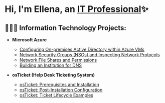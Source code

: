 <h1>Hi, I'm Ellena, an <a href="https://linkedin.com/in/ellena-jean-abc1234/">IT Professional</a>✨</h1>

<h2>👩🏽‍💻 Information Technology Projects:</h2>

- <b>Microsoft Azure</b>
  - [Configuring On-premises Active Directory within Azure VMs](https://github.com/lenac0des/configure-ad)
  - [Network Security Groups (NSGs) and Inspecting Network Protocols](https://github.com/lenac0des/azure-network-protocols)
  - [Network File Shares and Permissions](https://github.com/lenac0des/Network-File-Shares-and-Permissions)
  - [Building an Institution for DNS](https://github.com/lenac0des/Building-an-Institution-for-DNS)

- <b>osTicket (Help Desk Ticketing System)</b>
  - [osTicket: Prerequisites and Installation](https://github.com/lenac0des/osticket-prereqs)
  - [osTicket: Post-Installation Configuration](https://github.com/lenac0des/post-install-config)
  - [osTicket: Ticket Lifecycle Examples](https://github.com/lenac0des/ticket-lifestyle)



